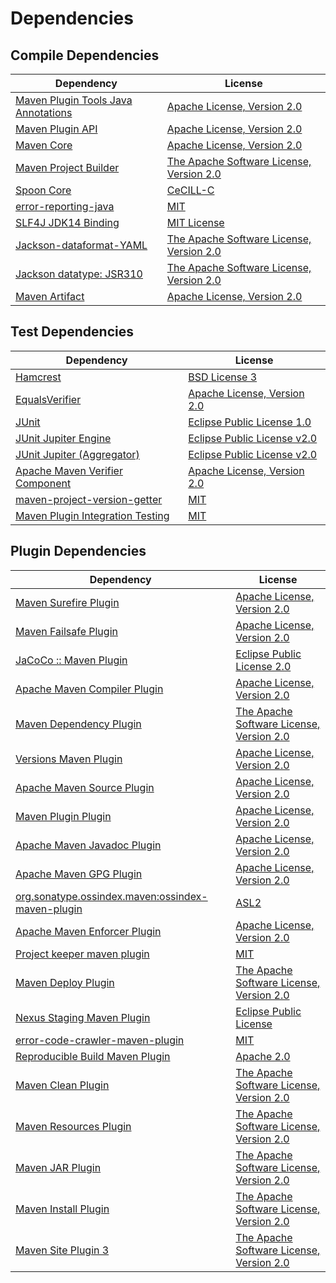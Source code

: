 <!-- @formatter:off -->
# Dependencies

## Compile Dependencies

| Dependency                               | License                                       |
| ---------------------------------------- | --------------------------------------------- |
| [Maven Plugin Tools Java Annotations][0] | [Apache License, Version 2.0][1]              |
| [Maven Plugin API][2]                    | [Apache License, Version 2.0][1]              |
| [Maven Core][4]                          | [Apache License, Version 2.0][1]              |
| [Maven Project Builder][6]               | [The Apache Software License, Version 2.0][7] |
| [Spoon Core][8]                          | [CeCILL-C][9]                                 |
| [error-reporting-java][10]               | [MIT][11]                                     |
| [SLF4J JDK14 Binding][12]                | [MIT License][13]                             |
| [Jackson-dataformat-YAML][14]            | [The Apache Software License, Version 2.0][7] |
| [Jackson datatype: JSR310][16]           | [The Apache Software License, Version 2.0][7] |
| [Maven Artifact][18]                     | [Apache License, Version 2.0][1]              |

## Test Dependencies

| Dependency                             | License                           |
| -------------------------------------- | --------------------------------- |
| [Hamcrest][20]                         | [BSD License 3][21]               |
| [EqualsVerifier][22]                   | [Apache License, Version 2.0][7]  |
| [JUnit][24]                            | [Eclipse Public License 1.0][25]  |
| [JUnit Jupiter Engine][26]             | [Eclipse Public License v2.0][27] |
| [JUnit Jupiter (Aggregator)][26]       | [Eclipse Public License v2.0][27] |
| [Apache Maven Verifier Component][30]  | [Apache License, Version 2.0][1]  |
| [maven-project-version-getter][32]     | [MIT][11]                         |
| [Maven Plugin Integration Testing][34] | [MIT][11]                         |

## Plugin Dependencies

| Dependency                                              | License                                       |
| ------------------------------------------------------- | --------------------------------------------- |
| [Maven Surefire Plugin][36]                             | [Apache License, Version 2.0][1]              |
| [Maven Failsafe Plugin][38]                             | [Apache License, Version 2.0][1]              |
| [JaCoCo :: Maven Plugin][40]                            | [Eclipse Public License 2.0][41]              |
| [Apache Maven Compiler Plugin][42]                      | [Apache License, Version 2.0][1]              |
| [Maven Dependency Plugin][44]                           | [The Apache Software License, Version 2.0][7] |
| [Versions Maven Plugin][46]                             | [Apache License, Version 2.0][1]              |
| [Apache Maven Source Plugin][48]                        | [Apache License, Version 2.0][1]              |
| [Maven Plugin Plugin][50]                               | [Apache License, Version 2.0][1]              |
| [Apache Maven Javadoc Plugin][52]                       | [Apache License, Version 2.0][1]              |
| [Apache Maven GPG Plugin][54]                           | [Apache License, Version 2.0][7]              |
| [org.sonatype.ossindex.maven:ossindex-maven-plugin][56] | [ASL2][7]                                     |
| [Apache Maven Enforcer Plugin][58]                      | [Apache License, Version 2.0][1]              |
| [Project keeper maven plugin][60]                       | [MIT][11]                                     |
| [Maven Deploy Plugin][62]                               | [The Apache Software License, Version 2.0][7] |
| [Nexus Staging Maven Plugin][64]                        | [Eclipse Public License][25]                  |
| [error-code-crawler-maven-plugin][66]                   | [MIT][11]                                     |
| [Reproducible Build Maven Plugin][68]                   | [Apache 2.0][7]                               |
| [Maven Clean Plugin][70]                                | [The Apache Software License, Version 2.0][7] |
| [Maven Resources Plugin][72]                            | [The Apache Software License, Version 2.0][7] |
| [Maven JAR Plugin][74]                                  | [The Apache Software License, Version 2.0][7] |
| [Maven Install Plugin][76]                              | [The Apache Software License, Version 2.0][7] |
| [Maven Site Plugin 3][78]                               | [The Apache Software License, Version 2.0][7] |

[40]: https://www.eclemma.org/jacoco/index.html
[60]: https://github.com/exasol/project-keeper-maven-plugin
[10]: https://github.com/exasol/error-reporting-java
[7]: http://www.apache.org/licenses/LICENSE-2.0.txt
[36]: https://maven.apache.org/surefire/maven-surefire-plugin/
[64]: http://www.sonatype.com/public-parent/nexus-maven-plugins/nexus-staging/nexus-staging-maven-plugin/
[16]: https://github.com/FasterXML/jackson-modules-java8/
[70]: http://maven.apache.org/plugins/maven-clean-plugin/
[30]: https://maven.apache.org/shared/maven-verifier/
[11]: https://opensource.org/licenses/MIT
[38]: https://maven.apache.org/surefire/maven-failsafe-plugin/
[6]: http://maven.apache.org/
[18]: https://maven.apache.org/ref/3.6.3/maven-artifact/
[32]: https://github.com/exasol/maven-project-version-getter
[44]: http://maven.apache.org/plugins/maven-dependency-plugin/
[46]: http://www.mojohaus.org/versions-maven-plugin/
[21]: http://opensource.org/licenses/BSD-3-Clause
[42]: https://maven.apache.org/plugins/maven-compiler-plugin/
[54]: http://maven.apache.org/plugins/maven-gpg-plugin/
[24]: http://junit.org
[41]: https://www.eclipse.org/legal/epl-2.0/
[25]: http://www.eclipse.org/legal/epl-v10.html
[2]: https://maven.apache.org/ref/3.6.3/maven-plugin-api/
[4]: https://maven.apache.org/ref/3.6.3/maven-core/
[68]: http://zlika.github.io/reproducible-build-maven-plugin
[74]: http://maven.apache.org/plugins/maven-jar-plugin/
[13]: http://www.opensource.org/licenses/mit-license.php
[1]: https://www.apache.org/licenses/LICENSE-2.0.txt
[58]: https://maven.apache.org/enforcer/maven-enforcer-plugin/
[27]: https://www.eclipse.org/legal/epl-v20.html
[14]: https://github.com/FasterXML/jackson-dataformats-text
[76]: http://maven.apache.org/plugins/maven-install-plugin/
[26]: https://junit.org/junit5/
[56]: https://sonatype.github.io/ossindex-maven/maven-plugin/
[50]: https://maven.apache.org/plugin-tools/maven-plugin-plugin
[8]: http://spoon.gforge.inria.fr/
[34]: https://github.com/exasol/maven-plugin-integration-testing
[22]: http://www.jqno.nl/equalsverifier
[48]: https://maven.apache.org/plugins/maven-source-plugin/
[20]: http://hamcrest.org/JavaHamcrest/
[12]: http://www.slf4j.org
[62]: http://maven.apache.org/plugins/maven-deploy-plugin/
[78]: http://maven.apache.org/plugins/maven-site-plugin/
[72]: http://maven.apache.org/plugins/maven-resources-plugin/
[0]: https://maven.apache.org/plugin-tools/maven-plugin-annotations
[52]: https://maven.apache.org/plugins/maven-javadoc-plugin/
[66]: https://github.com/exasol/error-code-crawler-maven-plugin
[9]: http://cecill.info/licences/Licence_CeCILL-C_V1-en.txt
